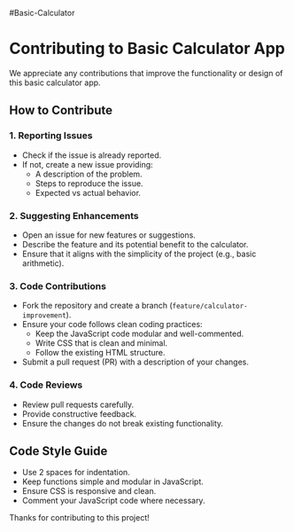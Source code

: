 #Basic-Calculator
# Contributing to Basic Calculator App

We appreciate any contributions that improve the functionality or design of this basic calculator app.

## How to Contribute

### 1. Reporting Issues
- Check if the issue is already reported.
- If not, create a new issue providing:
  - A description of the problem.
  - Steps to reproduce the issue.
  - Expected vs actual behavior.

### 2. Suggesting Enhancements
- Open an issue for new features or suggestions.
- Describe the feature and its potential benefit to the calculator.
- Ensure that it aligns with the simplicity of the project (e.g., basic arithmetic).

### 3. Code Contributions
- Fork the repository and create a branch (`feature/calculator-improvement`).
- Ensure your code follows clean coding practices:
  - Keep the JavaScript code modular and well-commented.
  - Write CSS that is clean and minimal.
  - Follow the existing HTML structure.
- Submit a pull request (PR) with a description of your changes.

### 4. Code Reviews
- Review pull requests carefully.
- Provide constructive feedback.
- Ensure the changes do not break existing functionality.

## Code Style Guide
- Use 2 spaces for indentation.
- Keep functions simple and modular in JavaScript.
- Ensure CSS is responsive and clean.
- Comment your JavaScript code where necessary.

Thanks for contributing to this project!
